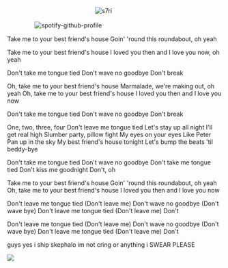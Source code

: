 ㅤㅤㅤㅤㅤㅤㅤㅤㅤㅤㅤㅤㅤㅤㅤㅤ<img src="https://komarev.com/ghpvc/?username=s7ri&label=✧&color=000000&style=flat" alt="s7ri" />

ㅤㅤㅤㅤㅤ![spotify-github-profile](https://spotify-github-profile.kittinanx.com/api/view?uid=314xywmy3fz5mnbhz4bpwdjbapfe&cover_image=true&theme=novatorem&show_offline=false&background_color=121212&interchange=false&bar_color=2c8785&bar_color_cover=true)

Take me to your best friend's house
Goin' 'round this roundabout, oh yeah

Take me to your best friend's house
I loved you then and I love you now, oh yeah

Don't take me tongue tied
Don't wave no goodbye
Don't break

Oh, take me to your best friend's house
Marmalade, we're making out, oh yeah
Oh, take me to your best friend's house
I loved you then and I love you now

Don't take me tongue tied
Don't wave no goodbye
Don't break

One, two, three, four
Don't leave me tongue tied
Let's stay up all night
I'll get real high
Slumber party, pillow fight
My eyes on your eyes
Like Peter Pan up in the sky
My best friend's house tonight
Let's bump the beats 'til beddy-bye

Don't take me tongue tied
Don't wave no goodbye
Don't take me tongue tied
Don't kiss me goodnight
Don't, oh

Take me to your best friend's house
Goin' 'round this roundabout, oh yeah
Oh, take me to your best friend's house
I loved you then and I love you now

Don't leave me tongue tied (Don't leave me)
Don't wave no goodbye (Don't wave bye)
Don't leave me tongue tied (Don't leave me)
Don't

Don't leave me tongue tied (Don't leave me)
Don't wave no goodbye (Don't wave bye)
Don't leave me tongue tied (Don't leave me)
Don't

guys yes i ship skephalo im not cring or anything i SWEAR PLEASE

![](https://i.pinimg.com/736x/e9/32/97/e932976a8424ec03e2a3c127abceb9fd.jpg)



<!--
**s7ri/s7ri** is a ✨ _special_ ✨ repository because its `README.md` (this file) appears on your GitHub profile.

Here are some ideas to get you started:

- 🔭 I’m currently working on ...
- 🌱 I’m currently learning ...
- 👯 I’m looking to collaborate on ...
- 🤔 I’m looking for help with ...
- 💬 Ask me about ...
- 📫 How to reach me: ...
- 😄 Pronouns: ...
- ⚡ Fun fact: ...
-->
